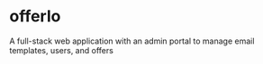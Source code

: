 # offerlo
A full-stack web application with an admin portal to manage email templates, users, and offers

